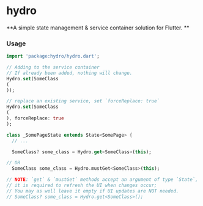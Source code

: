 # hydro

**A simple state management & service container solution for Flutter.
**

### Usage

```dart
import 'package:hydro/hydro.dart';
```

```dart
// Adding to the service container
// If already been added, nothing will change.
Hydro.set(SomeClass
(
));
```

```dart
// replace an existing service, set `forceReplace: true`
Hydro.set(SomeClass
(
), forceReplace: true
);
```

```dart
class _SomePageState extends State<SomePage> {
  // ...   

  SomeClass? some_class = Hydro.get<SomeClass>(this);

// OR
  SomeClass some_class = Hydro.mustGet<SomeClass>(this);

// NOTE: `get` & `mustGet` methods accept an argument of type `State`,
// it is required to refresh the UI when changes occur;
// You may as well leave it empty if UI updates are NOT needed.
// SomeClass? some_class = Hydro.get<SomeClass>();
```
